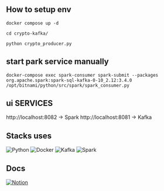 ## How to setup env
``docker compose up -d``

``cd crypto-kafka/``

``python crypto_producer.py``
## start park service manually
``docker-compose exec spark-consumer spark-submit --packages org.apache.spark:spark-sql-kafka-0-10_2.12:3.4.0 /opt/bitnami/python/src/spark/spark_consumer.py``

## ui SERVICES 
http://localhost:8082 -> Spark 
http://localhost:8081 -> Kafka
## Stacks uses
![Python](https://img.shields.io/badge/Python-FFD43B?style=for-the-badge&logo=python&logoColor=blue)
![Docker](https://img.shields.io/badge/Docker-2CA5E0?style=for-the-badge&logo=docker&logoColor=white)
![Kafka](https://img.shields.io/badge/Apache_Kafka-231F20?style=for-the-badge&logo=apache-kafka&logoColor=white)
![Spark](https://img.shields.io/badge/Apache_Spark-FFFFFF?style=for-the-badge&logo=apachespark&logoColor=#E35A16)

## Docs
[![Notion](https://img.shields.io/badge/Notion-000000?style=for-the-badge&logo=notion&logoColor=white)
](https://www.notion.so/CRYPTO-VIZ-DATA-ffabd7eb239d4f50b5268836eeabd29d?pvs=4)
